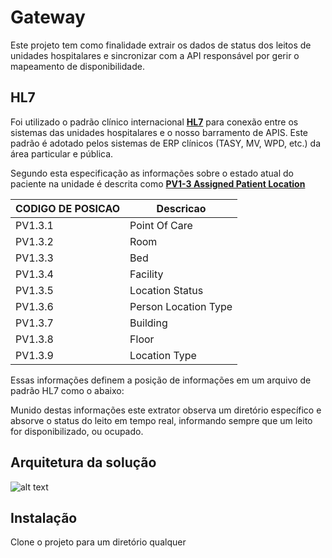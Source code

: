 # **Gateway**

Este projeto tem como finalidade extrair os dados de status dos leitos de unidades hospitalares e sincronizar com a API responsável por gerir o mapeamento de disponibilidade.

## HL7

Foi utilizado o padrão clínico internacional [**HL7**](https://www.hl7.org/) para conexão entre os sistemas das unidades hospitalares e o nosso barramento de APIS. Este padrão é adotado pelos sistemas de ERP clínicos (TASY, MV, WPD, etc.) da área particular e pública.

Segundo esta especificação as informações sobre o estado atual do paciente na unidade é descrita como [**PV1-3 Assigned Patient Location**](https://hl7-definition.caristix.com/v2/HL7v2.3/Fields/PV1.3)

| CODIGO DE POSICAO | Descricao 
|-------------------|------------------
| PV1.3.1           |  Point Of Care  
| PV1.3.2           |  Room 
| PV1.3.3           |  Bed
| PV1.3.4           |  Facility 
| PV1.3.5           |  Location Status 
| PV1.3.6           |  Person Location Type 
| PV1.3.7           |  Building
| PV1.3.8           |  Floor 
| PV1.3.9           |  Location Type 

Essas informações definem a posição de informações em um arquivo de padrão HL7 como o abaixo:


Munido destas informações este extrator observa um diretório específico e absorve o status do leito em tempo real, informando sempre que um leito for disponibilizado, ou ocupado.

## Arquitetura da solução

![alt text]((/assets/topologia.jpeg?raw=true))

## Instalação

Clone o projeto para um diretório qualquer